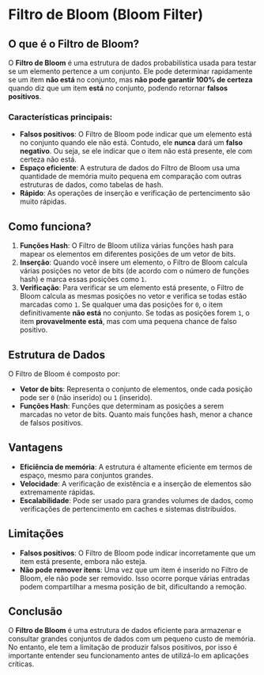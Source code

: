 
# Filtro de Bloom (Bloom Filter)

## O que é o Filtro de Bloom?

O **Filtro de Bloom** é uma estrutura de dados probabilística usada para testar se um elemento pertence a um conjunto. Ele pode determinar rapidamente se um item **não está** no conjunto, mas **não pode garantir 100% de certeza** quando diz que um item **está** no conjunto, podendo retornar **falsos positivos**.

### Características principais:

-   **Falsos positivos**: O Filtro de Bloom pode indicar que um elemento está no conjunto quando ele não está. Contudo, ele **nunca** dará um **falso negativo**. Ou seja, se ele indicar que o item não está presente, ele com certeza não está.    
-   **Espaço eficiente**: A estrutura de dados do Filtro de Bloom usa uma quantidade de memória muito pequena em comparação com outras estruturas de dados, como tabelas de hash.    
-   **Rápido**: As operações de inserção e verificação de pertencimento são muito rápidas.
   

## Como funciona?

1.  **Funções Hash**: O Filtro de Bloom utiliza várias funções hash para mapear os elementos em diferentes posições de um vetor de bits.    
2.  **Inserção**: Quando você insere um elemento, o Filtro de Bloom calcula várias posições no vetor de bits (de acordo com o número de funções hash) e marca essas posições como `1`.    
3.  **Verificação**: Para verificar se um elemento está presente, o Filtro de Bloom calcula as mesmas posições no vetor e verifica se todas estão marcadas como `1`. Se qualquer uma das posições for `0`, o item definitivamente **não está** no conjunto. Se todas as posições forem `1`, o item **provavelmente está**, mas com uma pequena chance de falso positivo.

## Estrutura de Dados

O Filtro de Bloom é composto por:

-   **Vetor de bits**: Representa o conjunto de elementos, onde cada posição pode ser `0` (não inserido) ou `1` (inserido).    
-   **Funções Hash**: Funções que determinam as posições a serem marcadas no vetor de bits. Quanto mais funções hash, menor a chance de falsos positivos.
 

## Vantagens

-   **Eficiência de memória**: A estrutura é altamente eficiente em termos de espaço, mesmo para conjuntos grandes. 
-   **Velocidade**: A verificação de existência e a inserção de elementos são extremamente rápidas.
-   **Escalabilidade**: Pode ser usado para grandes volumes de dados, como verificações de pertencimento em caches e sistemas distribuídos.
    

## Limitações

-   **Falsos positivos**: O Filtro de Bloom pode indicar incorretamente que um item está presente, embora não esteja.
-   **Não pode remover itens**: Uma vez que um item é inserido no Filtro de Bloom, ele não pode ser removido. Isso ocorre porque várias entradas podem compartilhar a mesma posição de bit, dificultando a remoção.

## Conclusão
O **Filtro de Bloom** é uma estrutura de dados eficiente para armazenar e consultar grandes conjuntos de dados com um pequeno custo de memória. No entanto, ele tem a limitação de produzir falsos positivos, por isso é importante entender seu funcionamento antes de utilizá-lo em aplicações críticas.